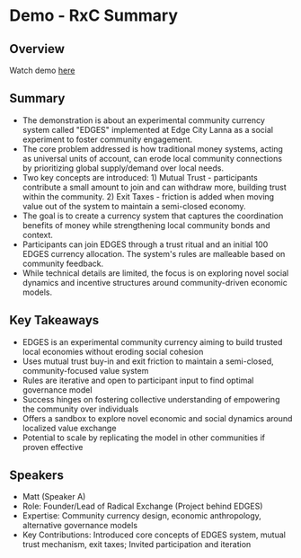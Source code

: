 # Demo - RxC Summary

## Overview
Watch demo [here](https://streameth.org/edge_city/watch?session=670ca05d2f3849fecfba1428)

## Summary
- The demonstration is about an experimental community currency system called "EDGES" implemented at Edge City Lanna as a social experiment to foster community engagement.
- The core problem addressed is how traditional money systems, acting as universal units of account, can erode local community connections by prioritizing global supply/demand over local needs.
- Two key concepts are introduced: 1) Mutual Trust - participants contribute a small amount to join and can withdraw more, building trust within the community. 2) Exit Taxes - friction is added when moving value out of the system to maintain a semi-closed economy.
- The goal is to create a currency system that captures the coordination benefits of money while strengthening local community bonds and context.
- Participants can join EDGES through a trust ritual and an initial 100 EDGES currency allocation. The system's rules are malleable based on community feedback.
- While technical details are limited, the focus is on exploring novel social dynamics and incentive structures around community-driven economic models.

## Key Takeaways
- EDGES is an experimental community currency aiming to build trusted local economies without eroding social cohesion
- Uses mutual trust buy-in and exit friction to maintain a semi-closed, community-focused value system
- Rules are iterative and open to participant input to find optimal governance model
- Success hinges on fostering collective understanding of empowering the community over individuals
- Offers a sandbox to explore novel economic and social dynamics around localized value exchange
- Potential to scale by replicating the model in other communities if proven effective

## Speakers
- Matt (Speaker A)
- Role: Founder/Lead of Radical Exchange (Project behind EDGES)
- Expertise: Community currency design, economic anthropology, alternative governance models
- Key Contributions: Introduced core concepts of EDGES system, mutual trust mechanism, exit taxes; Invited participation and iteration

